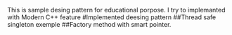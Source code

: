 This is sample desing pattern for educational porpose. I try to implemanted with Modern C++ feature
#Implemented deesing pattern
##Thread safe singleton exemple
##Factory method with smart pointer.
